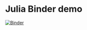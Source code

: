 # Julia Binder demo

[![Binder](https://mybinder.org/badge_logo.svg)](https://mybinder.org/v2/gh/shashankp/julia-nb/master?filepath=demo.ipynb)

